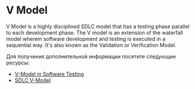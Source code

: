 # V Model

V Model is a highly disciplined SDLC model that has a testing phase parallel to each development phase. The V model is an extension of the waterfall model wherein software development and testing is executed in a sequential way. It's also known as the Validation or Verification Model.

Для получения дополнительной информации посетите следующие ресурсы:

- [V-Model in Software Testing](https://www.guru99.com/v-model-software-testing.html)
- [SDLC V-Model](https://www.geeksforgeeks.org/software-engineering-sdlc-v-model/)
